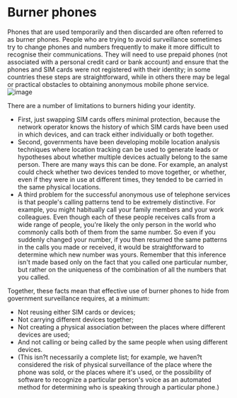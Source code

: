 [Title]: # (Burner phones)
[Difficulty]: # (Beginner)
[Order]: # (7)

# Burner phones

Phones that are used temporarily and then discarded are often referred to as burner phones. People who are trying to avoid surveillance sometimes try to change phones and numbers frequently to make it more difficult to recognise their communications. They will need to use prepaid phones (not associated with a personal credit card or bank account) and ensure that the phones and SIM cards were not registered with their identity; in some countries these steps are straightforward, while in others there may be legal or practical obstacles to obtaining anonymous mobile phone service.
![image](mobile7.png)

There are a number of limitations to burners hiding your identity.

*   First, just swapping SIM cards offers minimal protection, because the network operator knows the history of which SIM cards have been used in which devices, and can track either individually or both together.
*   Second, governments have been developing mobile location analysis techniques where location tracking can be used to generate leads or hypotheses about whether multiple devices actually belong to the same person. There are many ways this can be done. For example, an analyst could check whether two devices tended to move together, or whether, even if they were in use at different times, they tended to be carried in the same physical locations.
*   A third problem for the successful anonymous use of telephone services is that people's calling patterns tend to be extremely distinctive. For example, you might habitually call your family members and your work colleagues. Even though each of these people receives calls from a wide range of people, you're likely the only person in the world who commonly calls both of them from the same number. So even if you suddenly changed your number, if you then resumed the same patterns in the calls you made or received, it would be straightforward to determine which new number was yours. Remember that this inference isn't made based only on the fact that you called one particular number, but rather on the uniqueness of the combination of all the numbers that you called.

Together, these facts mean that effective use of burner phones to hide from government surveillance requires, at a minimum:

*   Not reusing either SIM cards or devices;
*   Not carrying different devices together;
*   Not creating a physical association between the places where different devices are used;
*   And not calling or being called by the same people when using different devices.
*   (This isn?t necessarily a complete list; for example, we haven?t considered the risk of physical surveillance of the place where the phone was sold, or the places where it's used, or the possibility of software to recognize a particular person's voice as an automated method for determining who is speaking through a particular phone.)